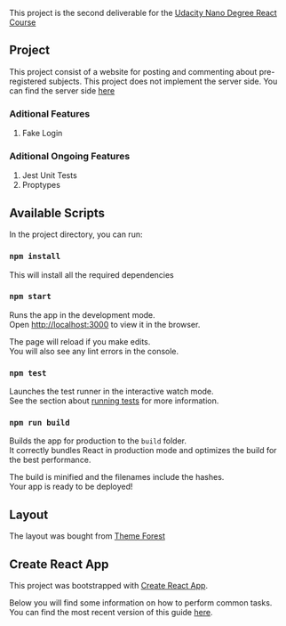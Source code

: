 This project is the second deliverable for the [Udacity Nano Degree React Course](https://br.udacity.com/course/react-nanodegree--nd019)


## Project

This project consist of a website for posting and commenting about pre-registered subjects. This project does not implement the server side. You can find the server side [here](https://github.com/udacity/reactnd-project-readable-starter)


### Aditional Features
1. Fake Login


### Aditional Ongoing Features
1. Jest Unit Tests
1. Proptypes

## Available Scripts

In the project directory, you can run:

### `npm install`
This will install all the required dependencies

### `npm start`

Runs the app in the development mode.<br>
Open [http://localhost:3000](http://localhost:3000) to view it in the browser.

The page will reload if you make edits.<br>
You will also see any lint errors in the console.

### `npm test`

Launches the test runner in the interactive watch mode.<br>
See the section about [running tests](#running-tests) for more information.

### `npm run build`

Builds the app for production to the `build` folder.<br>
It correctly bundles React in production mode and optimizes the build for the best performance.

The build is minified and the filenames include the hashes.<br>
Your app is ready to be deployed!

## Layout

The layout was bought from [Theme Forest](https://themeforest.net/item/ask-me-responsive-questions-and-answers-template)

## Create React App

This project was bootstrapped with [Create React App](https://github.com/facebookincubator/create-react-app).

Below you will find some information on how to perform common tasks.<br>
You can find the most recent version of this guide [here](https://github.com/facebookincubator/create-react-app/blob/master/packages/react-scripts/template/README.md).

